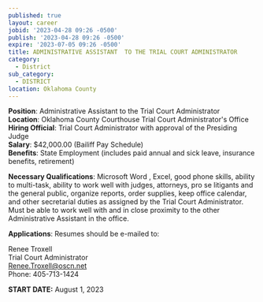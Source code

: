 ```yaml
---
published: true
layout: career
jobid: '2023-04-28 09:26 -0500'
publish: '2023-04-28 09:26 -0500'
expire: '2023-07-05 09:26 -0500'
title: ADMINISTRATIVE ASSISTANT  TO THE TRIAL COURT ADMINISTRATOR
category:
  - District
sub_category:
  - DISTRICT
location: Oklahoma County
---
```

**Position**: Administrative Assistant to the Trial Court Administrator  
**Location**: Oklahoma County Courthouse Trial Court Administrator&apos;s Office  
**Hiring Official**: Trial Court Administrator with approval of the Presiding Judge  
**Salary**: $42,000.00 (Bailiff Pay Schedule)  
**Benefits**: State Employment (includes paid annual and sick leave, insurance benefits, retirement)  

**Necessary Qualifications**: Microsoft Word , Excel, good phone skills, ability to multi-task, ability to work well with judges, attorneys, pro se litigants and the general public, organize reports, order supplies, keep office calendar, and other secretarial duties as assigned by the Trial Court Administrator. Must be able to work well with and in close proximity to the other Administrative Assistant in the office. 

**Applications**: Resumes should be e-mailed to:

Renee Troxell  
Trial Court Administrator  
[Renee.Troxell@oscn.net](mailto:Renee.Troxell@oscn.net)  
Phone: 405-713-1424

**START DATE:** August 1, 2023

